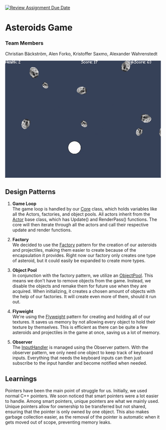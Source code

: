 [![Review Assignment Due Date](https://classroom.github.com/assets/deadline-readme-button-24ddc0f5d75046c5622901739e7c5dd533143b0c8e959d652212380cedb1ea36.svg)](https://classroom.github.com/a/XUCedPox)

# Asteroids Game

### Team Members
Christian Bäckström, Alen Forko, Kristoffer Saxmo, Alexander Wahrenstedt

<img alt="gameplay" src="https://github.com/FG22-GP/214-design-patterns-assignment-aw-ks-af-cb/blob/main/screenshots/gameplay.gif"/>

## Design Patterns
1. **Game Loop**  
   The game loop is handled by our [Core](https://github.com/FG22-GP/214-design-patterns-assignment-aw-ks-af-cb/blob/main/GameEngine/src/BaseClasses/Core.cpp) class, which holds variables like all the Actors, factories, and object pools. All actors inherit from the [Actor](https://github.com/FG22-GP/214-design-patterns-assignment-aw-ks-af-cb/blob/main/GameEngine/src/BaseClasses/Actor.h) base class, which has Update() and RenderPass() functions. The core will then iterate through all the actors and call their respective update and render functions.


2. **Factory**  
   We decided to use the [Factory](https://github.com/FG22-GP/214-design-patterns-assignment-aw-ks-af-cb/blob/main/GameEngine/src/Factories/AsteroidFactory.cpp) pattern for the creation of our asteroids and projectiles, making them easier to create because of the encapsulation it provides. Right now our factory only creates one type of asteroid, but it could easily be expanded to create more types.


3. **Object Pool**  
   In conjunction with the factory pattern, we utilize an [ObjectPool](https://github.com/FG22-GP/214-design-patterns-assignment-aw-ks-af-cb/blob/main/GameEngine/src/BaseClasses/AsteroidPool.cpp). This means we don't have to remove objects from the game. Instead, we disable the objects and remake them for future use when they are acquired. When initializing, it creates a chosen amount of objects with the help of our factories. It will create even more of them, should it run out.


4. **Flyweight**  
   We're using the [Flyweight](https://github.com/FG22-GP/214-design-patterns-assignment-aw-ks-af-cb/blob/main/GameEngine/src/BaseClasses/TextureFlyWeight.cpp) pattern for creating and holding all of our textures. It saves us memory by not allowing every object to hold their texture by themselves. This is efficient as there can be quite a few asteroids and projectiles in the game at once, saving us a lot of memory.


5. **Observer**  
   The [InputHandler](https://github.com/FG22-GP/214-design-patterns-assignment-aw-ks-af-cb/blob/main/GameEngine/src/InputHandler/InputHandler.h) is managed using the Observer pattern. With the observer pattern, we only need one object to keep track of keyboard inputs. Everything that needs the keyboard inputs can then just subscribe to the input handler and become notified when needed.


## Learnings
Pointers have been the main point of struggle for us. Initially, we used normal C++ pointers. We soon noticed that smart pointers were a lot easier to handle. Among smart pointers, unique pointers are what we mainly used. Unique pointers allow for ownership to be transferred but not shared, ensuring that the pointer is only owned by one object. This also makes garbage collection easier, as the removal of the pointer is automatic when it gets moved out of scope, preventing memory leaks.